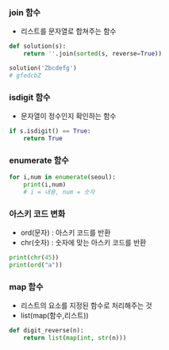 ### join 함수

- 리스트를 문자열로 합쳐주는 함수

```python
def solution(s):
    return ''.join(sorted(s, reverse=True))

solution('Zbcdefg')
# gfedcbZ
```

### isdigit 함수
- 문자열이 정수인지 확인하는 함수
```python
if s.isdigit() == True:
    return True
```

### enumerate 함수
```python
for i,num in enumerate(seoul):
    print(i,num)
    # i = 내용, num = 숫자
```

### 아스키 코드 변화
- ord(문자) : 아스키 코드를 반환
- chr(숫자) : 숫자에 맞는 아스키 코드를 반환
```python
print(chr(45))
print(ord("a"))
```

### map 함수
- 리스트의 요소를 지정된 함수로 처리해주는 것
- list(map(함수,리스트))
```python
def digit_reverse(n):
    return list(map(int, str(n)))
```
